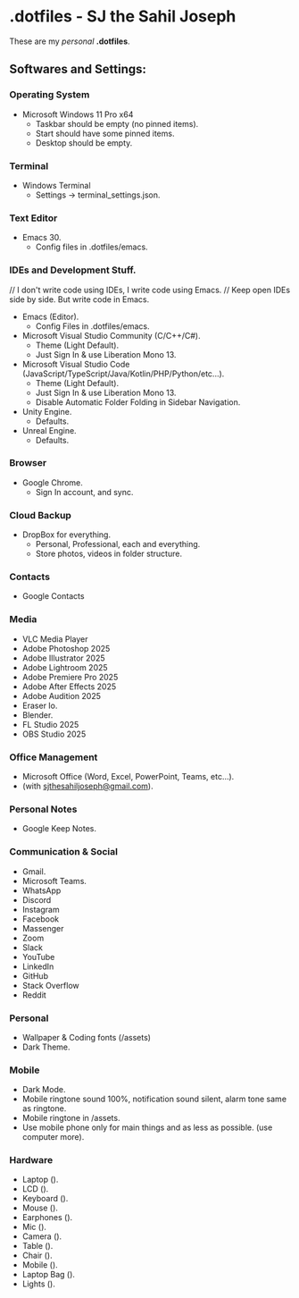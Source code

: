 
# .dotfiles - SJ the Sahil Joseph
These are my *personal* __.dotfiles__.

## Softwares and Settings:

### Operating System
- Microsoft Windows 11 Pro x64
  - Taskbar should be empty (no pinned items).
  - Start should have some pinned items.
  - Desktop should be empty.
    
### Terminal
- Windows Terminal
  - Settings -> terminal_settings.json.
  
### Text Editor
- Emacs 30.
  - Config files in .dotfiles/emacs.
    
### IDEs and Development Stuff.
// I don't write code using IDEs, I write code using Emacs.
// Keep open IDEs side by side. But write code in Emacs.
- Emacs (Editor).
  - Config Files in .dotfiles/emacs.
- Microsoft Visual Studio Community (C/C++/C#).
  - Theme (Light Default).
  - Just Sign In & use Liberation Mono 13.
- Microsoft Visual Studio Code (JavaScript/TypeScript/Java/Kotlin/PHP/Python/etc...).
  - Theme (Light Default).
  - Just Sign In & use Liberation Mono 13.
  - Disable Automatic Folder Folding in Sidebar Navigation.
- Unity Engine.
  - Defaults.
- Unreal Engine.
  - Defaults.

### Browser
- Google Chrome.
  - Sign In account, and sync.

### Cloud Backup
- DropBox for everything.
  - Personal, Professional, each and everything.
  - Store photos, videos in folder structure.

### Contacts
- Google Contacts

### Media
- VLC Media Player
- Adobe Photoshop 2025
- Adobe Illustrator 2025
- Adobe Lightroom 2025
- Adobe Premiere Pro 2025
- Adobe After Effects 2025
- Adobe Audition 2025
- Eraser Io.
- Blender.
- FL Studio 2025
- OBS Studio 2025

### Office Management
- Microsoft Office (Word, Excel, PowerPoint, Teams, etc...).
- (with sjthesahiljoseph@gmail.com).

### Personal Notes
- Google Keep Notes.

### Communication & Social
- Gmail.
- Microsoft Teams.
- WhatsApp
- Discord
- Instagram
- Facebook
- Massenger
- Zoom
- Slack
- YouTube
- LinkedIn
- GitHub
- Stack Overflow
- Reddit

### Personal
- Wallpaper & Coding fonts (/assets)
- Dark Theme.

### Mobile
- Dark Mode.
- Mobile ringtone sound 100%, notification sound silent, alarm tone same as ringtone.
- Mobile ringtone in /assets.
- Use mobile phone only for main things and as less as possible. (use computer more).

### Hardware
- Laptop ().
- LCD ().
- Keyboard ().
- Mouse ().
- Earphones ().
- Mic ().
- Camera ().
- Table ().
- Chair ().
- Mobile ().
- Laptop Bag ().
- Lights ().




